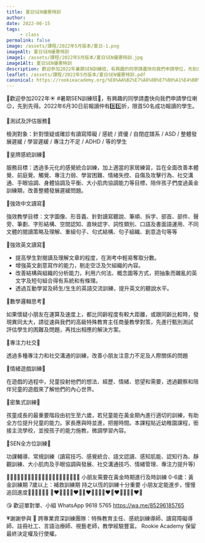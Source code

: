 ```yaml
---
title: 夏日SEN優惠特訓
author:
date: 2022-06-15
tags: 
     - class
permalink: false
image: /assets/課程/2022年5月版本/夏日-1.png
imageAlt: 夏日SEN優惠特訓
image1: /assets/課程/2022年5月版本/夏日SEN優惠特訓.jpg
image1Alt: 夏日SEN優惠特訓
description: 歡迎參加2022年暑期SEN訓練班，有興趣的同學請盡快向我們申請學位，先到先得。2022年6月30日前報讀仲有95折，限首50名成功報讀的學生。
leaflet: /assets/課程/2022年5月版本/夏日SEN優惠特訓.pdf
canonical: https://rookieacademy.org/%E8%AA%B2%E7%A8%8B%E7%B0%A1%E4%BB%8B/%E6%95%B8%E5%AD%B8%E6%8F%90%E5%8D%87%E8%AA%B2%E7%A8%8B/
---
```


🥰歡迎參加2022年☀️ #暑期SEN訓練班💖，有興趣的同學請盡快向我們申請學位喇😉，先到先得。2022年6月30日前報讀仲有9️⃣5️⃣折，限首50名成功報讀的學生。

🌻測試及評估服務🧸

檢測對象：針對懷疑或確診有讀寫障礙 / 感統 / 資優 / 自閉症譜系 / ASD / 整體發展遲緩 / 學習遲緩 / 專注力不足 / ADHD / 等的學生

🌻皇牌感統訓練🧸

服務目標：透過多元化的感覺統合訓練，加上適當的家居練習，旨在全面改善本體覺、前庭覺、觸覺、專注力弱、學習困難、情緒失控、自傷及攻擊行為、社交溝通、手眼協調、身體協調及平衡、大小肌肉協調能力等目標，陪伴孩子們度過黃金訓練期，改善整體發展遲緩問題。

🌻強效中文讀寫🧸

強效教學目標：文字圖像、形音義、針對讀寫聽說、筆順、拆字、部首、部件、聲旁、筆劃、字形結構、空間認知、直映認字、詞性類別、口語及書面語運用、不同文體的閱讀策略及理解、重組句子、句式結構、句子組織、創意造句等等

🌻強效英文讀寫🧸

* 提高學生對閱讀及理解文章的程度，在測考中輕易奪取分數。
* 增強英文創意寫作的能力，剔走空泛及欠組織的內容。
* 改善結構與組織的分析能力，利用六何法、概念圖等方式，把抽象而雜亂的英文字及短句組合得有系統和有條理。
* 透過互動學習及師生/生生的英語交流訓練，提升英文的聽說水平。

🌻數學邏輯思考🧸

如果懷疑小朋友在運算及速度上，都比同齡程度有較大距離，或跟同齡比較時，發現異同太大，請從速與我們的高級特殊教育主任商量教學對策，先進行甄別測試 評估學生的困難及問題，再找出相應的解決方案。

🌻專注力社交🧸

透過多種專注力和社交溝通的訓練，改善小朋友注意力不足及人際關係的問題

🌻情緒遊戲訓練🧸

在遊戲的過程中，兒童投射他們的想法、經歷、情緒、慾望和需要，透過觀察和陪伴兒童的遊戲來了解他們的內心世界。

🌻密集式訓練🧸

孩童成長的最重要階段由初生至六歲，若兒童能在黃金期內進行適切的訓練，有助全方位提升兒童的能力。家長應與時並進，把握時間。本課程貼近幼稚園課程，銜接主流學校，並按孩子的能力施教，微調學習內容。

🌻SEN全方位訓練🧸

功課輔導、常規訓練（讀寫技巧、感覺統合、語文認讀、感知肌能、認知行為、靜觀訓練、大小肌肉及手眼協調與發展、社交溝通技巧、情緒管理、專注力提升等)

🌈🌈🌈🌈🌈🌈🌈🌈🌈🌈🌈🌈🌈🌈🌈🌈🌈🌈🌈🌈🌈
小朋友需要在黃金時期進行及時訓練
0-6歲：黃金訓練期
7歲以上：補救訓練期
持之以恆的訓練十分重要
小朋友定能進步，慢慢追回進度💪🏻💪🏻💪🏻
🧡❤💛💚💚💛❤🧡🧡❤💛💚💚💛❤🧡❤💛💚💚💛❤🧡

😘 歡迎單對單、小組
WhatsApp 9618 5765
https://wa.me/85296185765

💗謝謝參與 📝 跨專業資深訓練團隊：特殊教育主任、感統訓練導師、讀寫障礙導師、註冊社工、言語治療師、視藝老師，教學經驗豐富。
Rookie Academy 保留最終決定權及行使權。